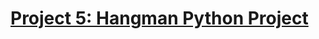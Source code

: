 # **[Project 5: Hangman Python Project](https://colab.research.google.com/drive/1R-M2--14oRwAXt4-C60QIILBd48hlH-p?usp=sharing)**
